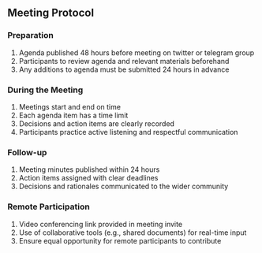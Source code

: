##  Meeting Protocol

### Preparation

1. Agenda published 48 hours before meeting on twitter or telegram group
2. Participants to review agenda and relevant materials beforehand
3. Any additions to agenda must be submitted 24 hours in advance

### During the Meeting

1. Meetings start and end on time
2. Each agenda item has a time limit
3. Decisions and action items are clearly recorded
4. Participants practice active listening and respectful communication

### Follow-up

1. Meeting minutes published within 24 hours
2. Action items assigned with clear deadlines
3. Decisions and rationales communicated to the wider community

### Remote Participation

1. Video conferencing link provided in meeting invite
2. Use of collaborative tools (e.g., shared documents) for real-time input
3. Ensure equal opportunity for remote participants to contribute
